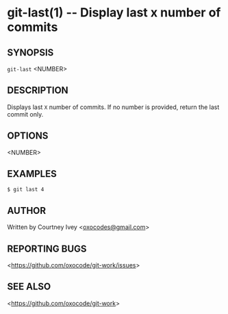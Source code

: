 git-last(1) -- Display last x number of commits
================================

## SYNOPSIS

`git-last` &lt;NUMBER&gt;

## DESCRIPTION

Displays last `X` number of commits.
If no number is provided, return the last commit only.

## OPTIONS

&lt;NUMBER&gt;

## EXAMPLES

    $ git last 4

## AUTHOR

Written by Courtney Ivey &lt;<oxocodes@gmail.com>&gt;

## REPORTING BUGS

&lt;<https://github.com/oxocode/git-work/issues>&gt;

## SEE ALSO

&lt;<https://github.com/oxocode/git-work>&gt;
